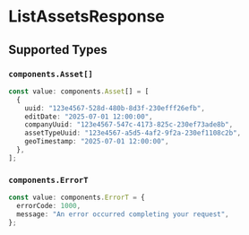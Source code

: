 # ListAssetsResponse


## Supported Types

### `components.Asset[]`

```typescript
const value: components.Asset[] = [
  {
    uuid: "123e4567-528d-480b-8d3f-230efff26efb",
    editDate: "2025-07-01 12:00:00",
    companyUuid: "123e4567-547c-4173-825c-230ef73ade8b",
    assetTypeUuid: "123e4567-a5d5-4af2-9f2a-230ef1108c2b",
    geoTimestamp: "2025-07-01 12:00:00",
  },
];
```

### `components.ErrorT`

```typescript
const value: components.ErrorT = {
  errorCode: 1000,
  message: "An error occurred completing your request",
};
```

